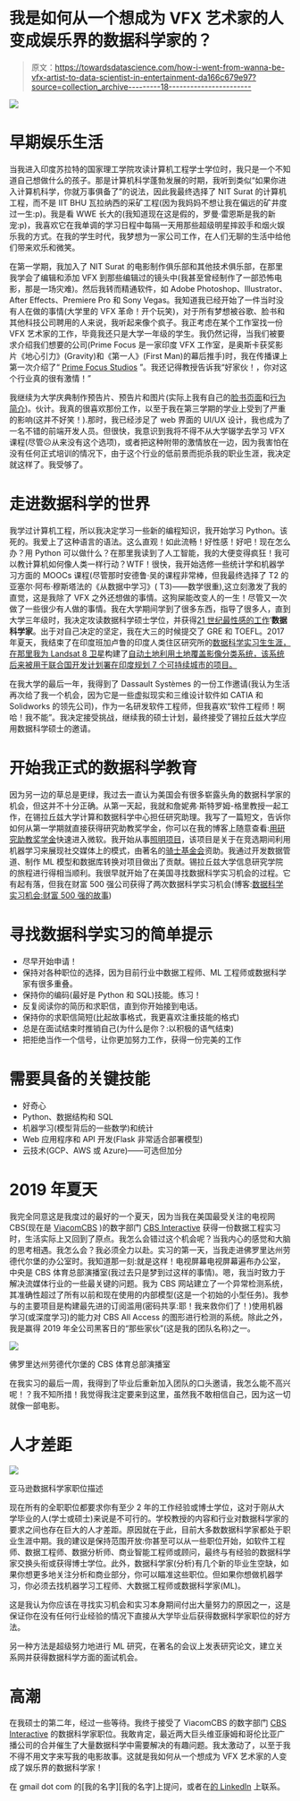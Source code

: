 # 我是如何从一个想成为 VFX 艺术家的人变成娱乐界的数据科学家的？

> 原文：<https://towardsdatascience.com/how-i-went-from-wanna-be-vfx-artist-to-data-scientist-in-entertainment-da166c679e97?source=collection_archive---------18----------------------->

![](img/a89401db2411c2abdc09075a0370aa30.png)

# 早期娱乐生活

当我进入印度苏拉特的国家理工学院攻读计算机工程学士学位时，我只是一个不知道自己想做什么的孩子。那是计算机科学蓬勃发展的时期，我听到类似“如果你进入计算机科学，你就万事俱备了”的说法，因此我最终选择了 NIT Surat 的计算机工程，而不是 IIT BHU 瓦拉纳西的采矿工程(因为我妈妈不想让我在偏远的矿井度过一生:p)。我是看 WWE 长大的(我知道现在这是假的，罗曼·雷恩斯是我的新宠:p)，我喜欢它在我单调的学习日程中每隔一天用那些超级明星摔跤手和烟火娱乐我的方式。在我的学生时代，我梦想为一家公司工作，在人们无聊的生活中给他们带来欢乐和微笑。

在第一学期，我加入了 NIT Surat 的电影制作俱乐部和其他技术俱乐部，在那里我学会了编辑和添加 VFX 到那些编辑过的镜头中(我甚至曾经制作了一部恐怖电影，那是一场灾难)。然后我转而精通软件，如 Adobe Photoshop、Illustrator、After Effects、Premiere Pro 和 Sony Vegas。我知道我已经开始了一件当时没有人在做的事情(大学里的 VFX 革命！开个玩笑)，对于所有梦想被谷歌、脸书和其他科技公司聘用的人来说，我听起来像个疯子。我正考虑在某个工作室找一份 VFX 艺术家的工作，毕竟我还只是大学一年级的学生。我仍然记得，当我们被要求介绍我们想要的公司(Prime Focus 是一家印度 VFX 工作室，是奥斯卡获奖影片《地心引力》(Gravity)和《第一人》(First Man)的幕后推手)时，我在传播课上第一次介绍了“ [Prime Focus Studios](http://www.primefocus.com/) ”。我还记得教授告诉我“好家伙！，你对这个行业真的很有激情！”

我继续为大学庆典制作预告片、预告片和图片(实际上我有自己的[脸书页面](https://www.facebook.com/jksgraphics/)和[行为简介](https://www.behance.net/jaykachhad05b4))。伙计。我真的很喜欢那份工作，以至于我在第三学期的学业上受到了严重的影响(这并不好笑！).那时，我已经涉足了 web 界面的 UI/UX 设计，我也成为了一名不错的前端开发人员。但很快，我意识到我将不得不从大学辍学去学习 VFX 课程(尽管☹从来没有这个选项)，或者把这种附带的激情放在一边，因为我害怕在没有任何正式培训的情况下，由于这个行业的低前景而扼杀我的职业生涯，我决定就这样了。我受够了。

# 走进数据科学的世界

我学过计算机工程，所以我决定学习一些新的编程知识，我开始学习 Python。该死的。我爱上了这种语言的语法。这么直观！如此流畅！好性感！好吧！现在怎么办？用 Python 可以做什么？在那里我读到了人工智能，我的大便变得疯狂！我可以教计算机如何像人类一样行动？WTF！很快，我开始选修一些统计学和机器学习方面的 MOOCs 课程(尽管那时安德鲁·吴的课程非常棒，但我最终选择了 T2 的亚塞尔·阿布·穆斯塔法的《从数据中学习》( T3)——数学很重),这立刻激发了我的直觉，这是我除了 VFX 之外还想做的事情。这狗屎能改变人的一生！尽管又一次做了一些很少有人做的事情。我在大学期间学到了很多东西，指导了很多人，直到大学三年级时，我决定攻读数据科学硕士学位，并获得[21 世纪最性感的工作](https://hbr.org/2012/10/data-scientist-the-sexiest-job-of-the-21st-century)’**数据科学家**。出于对自己决定的坚定，我在大三的时候提交了 GRE 和 TOEFL。2017 年夏天，我结束了在印度班加卢鲁的印度人类住区研究所的[数据科学实习生生涯，在那里我为 Landsat 8 卫星](/indian-institute-for-human-settlements-internship-journey-so-far-7ffbb9d521d0)构建了[自动土地利用土地覆盖影像分类系统，该系统后来被用于联合国开发计划署在印度规划 7 个可持续城市的项目。](https://drive.google.com/file/d/1QERghn6QFodoOxBbLRC9hcLsob6k5RXU/view)

在我大学的最后一年，我得到了 Dassault Systèmes 的一份工作邀请(我认为生活再次给了我一个机会，因为它是一些虚拟现实和三维设计软件如 CATIA 和 Solidworks 的领先公司)，作为一名研发软件工程师，但我喜欢“软件工程师！啊哈！我不能”。我决定接受挑战，继续我的硕士计划，最终接受了锡拉丘兹大学应用数据科学硕士的邀请。

# 开始我正式的数据科学教育

因为另一边的草总是更绿，我过去一直认为美国会有很多崭露头角的数据科学家的机会，但这并不十分正确。从第一天起，我就和詹妮弗·斯特罗姆-格里教授一起工作，在锡拉丘兹大学计算和数据科学中心担任研究助理。我写了一篇短文，告诉你如何从第一学期就直接获得研究助教奖学金，你可以在我的博客上随意查看:[用研究助教奖学金](/jump-start-into-ms-with-research-assistantship-1f9a792590ff)快速进入微软。我开始从事[照明项目](https://illuminating.ischool.syr.edu/)，该项目是关于在竞选期间利用机器学习来展现社交媒体上的模式，由著名的[骑士基金会](https://knightfoundation.org/)资助。我通过开发数据管道、制作 ML 模型和数据库转换对项目做出了贡献。锡拉丘兹大学信息研究学院的旅程进行得相当顺利。我很早就开始了在美国寻找数据科学实习机会的过程。它有起有落，但我在财富 500 强公司获得了两次数据科学实习机会(博客:[数据科学实习机会:财富 500 强的故事](/the-data-science-internship-hunt-a-fortune-500-story-534e21bae055))

# 寻找数据科学实习的简单提示

*   尽早开始申请！
*   保持对各种职位的选择，因为目前行业中数据工程师、ML 工程师或数据科学家有很多重叠。
*   保持你的编码(最好是 Python 和 SQL)技能。练习！
*   反复阅读你的简历和求职信，直到你开始接到电话。
*   保持你的求职信简短(比起故事格式，我更喜欢注重技能的格式)
*   总是在面试结束时推销自己(为什么是你？:以积极的语气结束)
*   把拒绝当作一个信号，让你更加努力工作，获得一份完美的工作

# 需要具备的关键技能

*   好奇心
*   Python、数据结构和 SQL
*   机器学习(模型背后的一些数学)和统计
*   Web 应用程序和 API 开发(Flask 非常适合部署模型)
*   云技术(GCP、AWS 或 Azure)——可选但加分

# 2019 年夏天

我完全同意这是我度过的最好的一个夏天，因为当我在美国最受关注的电视网 CBS(现在是 [ViacomCBS](https://viacbs.com/) )的数字部门 [CBS Interactive](https://www.cbsinteractive.com/) 获得一份数据工程实习时，生活实际上又回到了原点。我怎么会错过这个机会呢？当我内心的感觉和大脑的思考相遇。我怎么会？我必须全力以赴。实习的第一天，当我走进佛罗里达州劳德代尔堡的办公室时。我知道那一刻:就是这样！电视屏幕电视屏幕遍布办公室，中央是 CBS 体育总部演播室(我过去只是梦到过这样的事情)。嗯，我当时致力于解决流媒体行业的一些最关键的问题。我为 CBS 网站建立了一个异常检测系统，其准确性超过了所有以前和现在使用的内部模型(这是一个初始的小型任务)。我参与的主要项目是构建最先进的订阅滥用(密码共享:耶！我来救你们了！)使用机器学习(或深度学习)的能力对 CBS All Access 的图形进行检测的系统。除此之外，我是赢得 2019 年全公司黑客日的“那些家伙”(这是我的团队名称)之一。

![](img/f150314330536643d70e9bd9f7ffc7d0.png)

佛罗里达州劳德代尔堡的 CBS 体育总部演播室

在我实习的最后一周，我得到了毕业后重新加入团队的口头邀请，我怎么能不高兴呢！？我不知所措！我觉得我注定要来到这里，虽然我不敢相信自己，因为这一切就像一部电影。

# 人才差距

![](img/0bdfbc3eed96d6e4ae2d57278cb0ac9a.png)

亚马逊数据科学家职位描述

现在所有的全职职位都要求你有至少 2 年的工作经验或博士学位，这对于刚从大学毕业的人(学士或硕士)来说是不可行的。学校教授的内容和行业对数据科学家的要求之间也存在巨大的人才差距。原因就在于此，目前大多数数据科学家都处于职业生涯中期。我的建议是保持范围开放:你甚至可以从一些职位开始，如软件工程师、数据工程师、数据分析师、商业智能工程师或顾问，最终与有经验的数据科学家交换头衔或获得博士学位。此外，数据科学家(分析)有几个新的毕业生空缺，如果你想更多地关注分析和商业部分，你可以瞄准这些职位。但如果你想做机器学习，你必须去找机器学习工程师、大数据工程师或数据科学家(ML)。

这是我认为你应该在寻找实习机会和实习本身期间付出大量努力的原因之一，这是保证你在没有任何行业经验的情况下直接从大学毕业后获得数据科学家职位的好方法。

另一种方法是超级努力地进行 ML 研究，在著名的会议上发表研究论文，建立关系网并获得数据科学方面的面试机会。

# 高潮

在我硕士的第二年，经过一些等待。我终于接受了 ViacomCBS 的数字部门 [CBS Interactive](https://cbsinteractive.com/) 的数据科学家职位。我敢肯定，最近两大巨头维亚康姆和哥伦比亚广播公司的合并催生了大量数据科学中需要解决的有趣问题。我太激动了，以至于我不得不用文字来写我的电影故事。这就是我如何从一个想成为 VFX 艺术家的人变成了娱乐界的数据科学家！

在 gmail dot com 的[我的名字][我的名字]上提问，或者在[的 LinkedIn](https://www.linkedin.com/in/jkachhadia) 上联系。